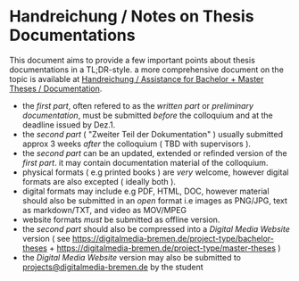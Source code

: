 # Handreichung / Notes on Thesis Documentations

This document aims to provide a few important points about thesis documentations in a TL;DR-style. a more comprehensive document on the topic is available at [Handreichung / Assistance for Bachelor + Master Theses / Documentation](http://dm-hb.de/dmafbamt).

- the *first part*, often refered to as the *written part* or *preliminary documentation*, must be submitted *before* the colloquium and at the deadline issued by Dez.1.
- the *second part* ( "Zweiter Teil der Dokumentation" ) usually submitted approx 3 weeks *after* the colloquium ( TBD with supervisors ).
- the *second part* can be an updated, extended or refinded version of the *first part*. it may contain documentation material of the colloquium. 
- physical formats ( e.g printed books ) are *very* welcome, however digital formats are also excepted ( ideally both ).
- digital formats may include e.g PDF, HTML, DOC, however material should also be submitted in an *open* format i.e images as PNG/JPG, text as markdown/TXT, and video as MOV/MPEG 
- website formats *must* be submitted as offline version.
- the *second part* should also be compressed into a *Digital Media Website* version ( see https://digitalmedia-bremen.de/project-type/bachelor-theses + https://digitalmedia-bremen.de/project-type/master-theses )
- the *Digital Media Website* version may also be submitted to projects@digitalmedia-bremen.de by the student
